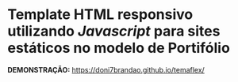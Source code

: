 # Template HTML responsivo utilizando *Javascript* para sites estáticos no modelo de Portifólio

**DEMONSTRAÇÃO:** https://doni7brandao.github.io/temaflex/

